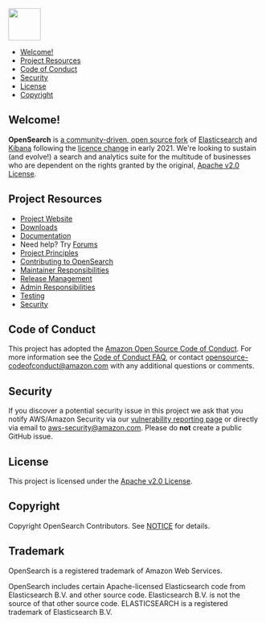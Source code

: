<img src="https://opensearch.org/assets/img/opensearch-logo-themed.svg" height="64px">

- [Welcome!](#welcome)
- [Project Resources](#project-resources)
- [Code of Conduct](#code-of-conduct)
- [Security](#security)
- [License](#license)
- [Copyright](#copyright)

## Welcome!

**OpenSearch** is [a community-driven, open source fork](https://aws.amazon.com/blogs/opensource/introducing-opensearch/) of [Elasticsearch](https://en.wikipedia.org/wiki/Elasticsearch) and [Kibana](https://en.wikipedia.org/wiki/Kibana) following the [licence change](https://opensource.org/node/1099) in early 2021. We're looking to sustain (and evolve!) a search and analytics suite for the multitude of businesses who are dependent on the rights granted by the original, [Apache v2.0 License](LICENSE.txt).

## Project Resources

* [Project Website](https://opensearch.org/)
* [Downloads](https://opensearch.org/downloads.html)
* [Documentation](https://opensearch.org/docs/)
* Need help? Try [Forums](https://discuss.opendistrocommunity.dev/)
* [Project Principles](https://opensearch.org/#principles)
* [Contributing to OpenSearch](CONTRIBUTING.md)
* [Maintainer Responsibilities](MAINTAINERS.md)
* [Release Management](RELEASING.md)
* [Admin Responsibilities](ADMINS.md)
* [Testing](TESTING.md)
* [Security](SECURITY.md)

## Code of Conduct

This project has adopted the [Amazon Open Source Code of Conduct](CODE_OF_CONDUCT.md). For more information see the [Code of Conduct FAQ](https://aws.github.io/code-of-conduct-faq), or contact [opensource-codeofconduct@amazon.com](mailto:opensource-codeofconduct@amazon.com) with any additional questions or comments.

## Security
If you discover a potential security issue in this project we ask that you notify AWS/Amazon Security via our [vulnerability reporting page](http://aws.amazon.com/security/vulnerability-reporting/) or directly via email to aws-security@amazon.com. Please do **not** create a public GitHub issue.

## License

This project is licensed under the [Apache v2.0 License](LICENSE.txt).

## Copyright

Copyright OpenSearch Contributors. See [NOTICE](NOTICE.txt) for details.

## Trademark

OpenSearch is a registered trademark of Amazon Web Services.

OpenSearch includes certain Apache-licensed Elasticsearch code from Elasticsearch B.V. and other source code. Elasticsearch B.V. is not the source of that other source code. ELASTICSEARCH is a registered trademark of Elasticsearch B.V.